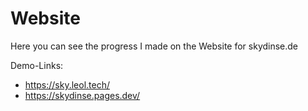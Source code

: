 # Website

Here you can see the progress I made on the Website for skydinse.de

Demo-Links:

- https://sky.leol.tech/
- https://skydinse.pages.dev/